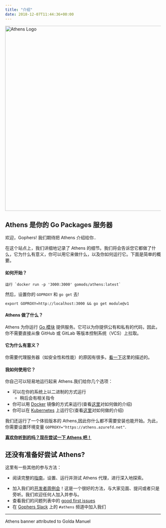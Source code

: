 ```yaml
---
title: "介绍"
date: 2018-12-07T11:44:36+00:00
---
```


<img src="/banner.png" width="600" alt="Athens Logo"/>

## Athens 是你的 Go Packages 服务器

欢迎，Gophers! 我们期待把 Athens 介绍给你..

在这个站点上，我们详细地记录了 Athens 的细节。我们将会告诉您它都做了什么，它为什么有意义，你可以用它来做什么，以及你如何运行它。下面是简单的概要。

#### 如何开始？
    运行 `docker run -p '3000:3000' gomods/athens:latest`

然后，设置你的 `GOPROXY` 和 `go get` 去!

    export GOPROXY=http://localhost:3000 && go get module@v1

#### Athens 做了什么？

Athens 为你运行 [Go 模块](https://github.com/golang/go/wiki/Modules) 提供服务。它可以为你提供公有和私有的代码，因此，你不需要直接从像 GitHub 或 GitLab 等版本控制系统（VCS）上拉取。

#### 它为什么有意义？

你需要代理服务器（如安全性和性能）的原因有很多。[看一下](/zh/intro/why)这里的描述的。

#### 我如何使用它？

你自己可以轻易地运行起来 Athens.我们给你几个选项： 

- 可以在你的系统上以二进制的方式运行
    - 稍后会有相关指令
- 你可以用 [Docker](https://www.docker.com/) 镜像的方式来运行(查看[这里](./install/shared-team-instance/)对如何做的介绍)
- 你可以在 [Kubernetes](https://kubernetes.io) 上运行它(查看[这里](./install/shared-team-instance/)对如何做的介绍)

我们还运行了一个体验版本的 Athens,因此你什么都不需要安装也能开始。为此，你需要设置环境变量 `GOPROXY="https://athens.azurefd.net"`.

**[喜欢你听到的吗？现在尝试一下 Athens 吧！](/zh/try-out)**

## 还没有准备好尝试 Athens?

这里有一些其他的参与方法：

- 阅读完整的[指南](/walkthrough)，设置、运行并测试 Athens 代理，进行深入地探索。
* 加入我们的[开发者周例会](/contributing/community/developer-meetings/)！这是一个很好的方法，与大家见面、提问或者只是旁听。我们欢迎任何人加入并参与。
* 查看我们的问题列表中的 [good first issues](https://github.com/gomods/athens/issues?q=is%3Aopen+is%3Aissue+label%3A%22good+first+issue%22)
* 在 [Gophers Slack](https://invite.slack.golangbridge.org/) 上的 `#athens` 频道中加入我们

---
Athens banner attributed to Golda Manuel
